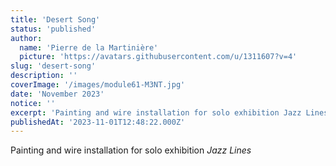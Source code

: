 ```yaml
---
title: 'Desert Song'
status: 'published'
author:
  name: 'Pierre de la Martinière'
  picture: 'https://avatars.githubusercontent.com/u/1311607?v=4'
slug: 'desert-song'
description: ''
coverImage: '/images/module61-M3NT.jpg'
date: 'November 2023'
notice: ''
excerpt: 'Painting and wire installation for solo exhibition Jazz Lines'
publishedAt: '2023-11-01T12:48:22.000Z'
---
```


Painting and wire installation for solo exhibition *Jazz Lines*